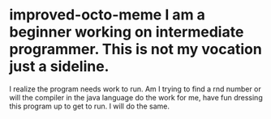 # improved-octo-meme I am a beginner working on intermediate programmer. This is not my vocation just a sideline. 
I realize the program needs work to run. Am I trying to find a rnd number or will the compiler in the java language do the work for me,
have fun dressing this program up to get to run. I will do the same.
